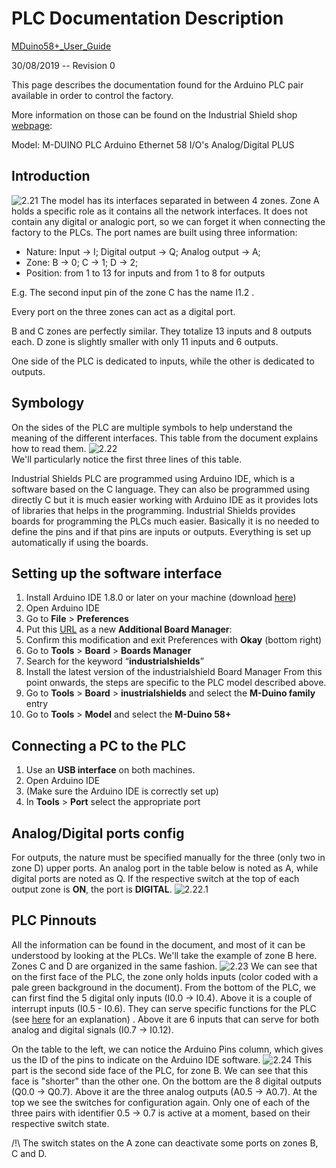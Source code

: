 # PLC Documentation Description
[MDuino58+_User_Guide](https://github.com/Weizhe-JIA/2.Digital-twin-of-a-Fischertechnik-factory/blob/main/1.%20The%20wiring/MDuino58%2B_User_Guide.pdf/)

30/08/2019 -- Revision 0

This page describes the documentation found for the Arduino PLC pair available in order to control the factory.

More information on those can be found on the Industrial Shield shop [webpage](https://www.industrialshields.com/shop/product/is-mduino-58-m-duino-plc-arduino-ethernet-58-i-o-s-analog-digital-plus-176/):

Model: M-DUINO PLC Arduino Ethernet 58 I/O's Analog/Digital PLUS

## Introduction
![2.21](https://github.com/Weizhe-JIA/2.Digital-twin-of-a-Fischertechnik-factory/blob/main/imgs/2.21%20image.png)
The model has its interfaces separated in between 4 zones. Zone A holds a specific role as it contains all the network interfaces. It does not contain any digital or analogic port, so we can forget it when connecting the factory to the PLCs. The port names are built using three information:
- Nature: Input -> I; Digital output -> Q; Analog output -> A;
- Zone: B -> 0; C -> 1; D -> 2;
- Position: from 1 to 13 for inputs and from 1 to 8 for outputs

E.g. The second input pin of the zone C has the name I1.2 .

Every port on the three zones can act as a digital port.

B and C zones are perfectly similar. They totalize 13 inputs and 8 outputs each. D zone is slightly smaller with only 11 inputs and 6 outputs.

One side of the PLC is dedicated to inputs, while the other is dedicated to outputs.

## Symbology
On the sides of the PLC are multiple symbols to help understand the meaning of the different interfaces. This table from the document explains how to read them.
![2.22](https://github.com/Weizhe-JIA/2.Digital-twin-of-a-Fischertechnik-factory/blob/main/imgs/2.22%20image.png)
<br>We'll particularly notice the first three lines of this table.

Industrial Shields PLC are programmed using Arduino IDE, which is a software based on the C language. They can also be programmed using directly C but it is much easier working with Arduino IDE as it provides lots of libraries that helps in the programming. Industrial Shields provides boards for programming the PLCs much easier. Basically it is no needed to define the pins and if that pins are inputs or outputs. Everything is set up automatically if using the boards.

## Setting up the software interface
1. Install Arduino IDE 1.8.0 or later on your machine (download [here](/))
2. Open Arduino IDE
3. Go to **File** > **Preferences**
4. Put this [URL](https://apps.industrialshields.com/main/arduino/boards/package_industrialshields_index.json/) as a new **Additional Board Manager**:
5. Confirm this modification and exit Preferences with **Okay** (bottom right)
6. Go to **Tools** > **Board**  > **Boards Manager**
7. Search for the keyword “**industrialshields**”
8. Install the latest version of the industrialshield Board Manager
From this point onwards, the steps are specific to the PLC model described above.
9. Go to **Tools** > **Board** > **inustrialshields** and select the **M-Duino family** entry
10. Go to **Tools** > **Model** and select the **M-Duino 58+**

## Connecting a PC to the PLC
1. Use an **USB interface** on both machines.
2. Open Arduino IDE
3. (Make sure the Arduino IDE is correctly set up)
4. In **Tools** > **Port** select the appropriate port

## Analog/Digital ports config
For outputs, the nature must be specified manually for the three (only two in zone D) upper ports. An analog port in the table below is noted as A, while digital ports are noted as Q. If the respective switch at the top of each output zone is **ON**, the port is **DIGITAL**.
![2.22.1](https://github.com/Weizhe-JIA/2.Digital-twin-of-a-Fischertechnik-factory/blob/main/imgs/2.22.1image.png)

## PLC Pinnouts
All the information can be found in the document, and most of it can be understood by looking at the PLCs. We'll take the example of zone B here. Zones C and D are organized in the same fashion.
![2.23](https://github.com/Weizhe-JIA/2.Digital-twin-of-a-Fischertechnik-factory/blob/main/imgs/2.23%20image.png)
We can see that on the first face of the PLC, the zone only holds inputs (color coded with a pale green background in the document). From the bottom of the PLC, we can first find the 5 digital only inputs (I0.0 -> I0.4). Above it is a couple of interrupt inputs (I0.5 - I0.6). They can serve specific functions for the PLC (see [here](/) for an explanation) . Above it are 6 inputs that can serve for both analog and digital signals (I0.7 -> I0.12).

On the table to the left, we can notice the Arduino Pins column, which gives us the ID of the pins to indicate on the Arduino IDE software.
![2.24](https://github.com/Weizhe-JIA/2.Digital-twin-of-a-Fischertechnik-factory/blob/main/imgs/2.24%20image.png)
This part is the second side face of the PLC, for zone B. We can see that this face is "shorter" than the other one. On the bottom are the 8 digital outputs (Q0.0 -> Q0.7). Above it are the three analog outputs (A0.5 -> A0.7). At the top we see the switches for configuration again. Only one of each of the three pairs with identifier 0.5 -> 0.7 is active at a moment, based on their respective switch state.

/!\ The switch states on the A zone can deactivate some ports on zones B, C and D.
